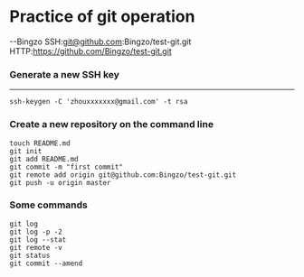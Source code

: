 Practice of git operation
==================================
  --Bingzo
    SSH:git@github.com:Bingzo/test-git.git
    HTTP:https://github.com/Bingzo/test-git.git



### Generate a new SSH key
----------------------------------
    ssh-keygen -C 'zhouxxxxxxx@gmail.com' -t rsa 

### Create a new repository on the command line
    touch README.md
    git init
    git add README.md
    git commit -m "first commit"
    git remote add origin git@github.com:Bingzo/test-git.git
    git push -u origin master
### Some commands
    git log
    git log -p -2
    git log --stat
    git remote -v
    git status
    git commit --amend
